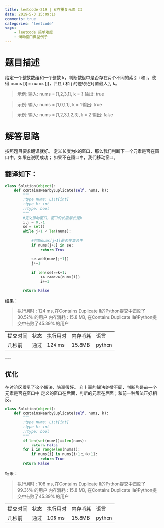 ```yaml
---
title: leetcode-219 | 存在重复元素 II 
date: 2019-5-3 15:09:16
comments: true
categories: "leetcode"
tags: 
    - leetcode 简单难度
    - 滑动窗口典型例子
---
```


# 题目描述

给定一个整数数组和一个整数 k，判断数组中是否存在两个不同的索引 i 和 j，使得 nums [i] = nums [j]，并且 i 和 j 的差的绝对值最大为 k。

><span>示例:</span>
输入: nums = [1,2,3,1], k = 3
输出: true

><span>示例:</span>
输入: nums = [1,0,1,1], k = 1
输出: true

><span>示例:</span>
输入: nums = [1,2,3,1,2,3], k = 2
输出: false





# 解答思路
按照题目要求翻译就好。
定义长度为k的窗口，那么我们判断下一个元素是否在窗口中，如果在说明成功；
如果不在窗口中，我们移动窗口。

## 翻译如下：
``` python
class Solution(object):
    def containsNearbyDuplicate(self, nums, k):
        """
        :type nums: List[int]
        :type k: int
        :rtype: bool
        """
        #定义滑动窗口，窗口的长度最长是k
        i,j = 0,-1
        se = set()
        while j+1 < len(nums):
            
            #判断nums[j+1]是否在集合中
            if nums[j+1] in se:
                return True
            
            se.add(nums[j+1])
            j+=1
            
            if len(se)==k+1:
                se.remove(nums[i])
                i+=1

        return False
```

<span class="title2">结果：</span>
>执行用时 : 124 ms, 在Contains Duplicate II的Python提交中击败了30.52% 的用户
内存消耗 : 15.8 MB, 在Contains Duplicate II的Python提交中击败了45.39% 的用户
<table><tr><td>提交时间</td><td>状态</td><td>执行用时</td><td>内存消耗</td><td>语言</td></tr><tr><td>几秒前</td><td>通过</td><td>124 ms</td><td>15.8MB</td><td>python</td></tr></table>
---

## 优化
在讨论区看见了这个解法，脑洞很好。
和上面的解法略微不同，判断的是前一个元素是否在窗口中
定义的窗口在后面，判断的元素在后面；和前一种解法正好相反。
``` python
class Solution(object):
    def containsNearbyDuplicate(self, nums, k):
        """
        :type nums: List[int]
        :type k: int
        :rtype: bool
        """
        if len(set(nums))==len(nums):
            return False
        for i in range(len(nums)):
            if nums[i] in nums[i+1:i+k+1]:
                return True
        return False

```

<span class="title2">结果：</span>
>执行用时 : 108 ms, 在Contains Duplicate II的Python提交中击败了99.35% 的用户
内存消耗 : 15.8 MB, 在Contains Duplicate II的Python提交中击败了45.39% 的用户
<table><tr><td>提交时间</td><td>状态</td><td>执行用时</td><td>内存消耗</td><td>语言</td></tr><tr><td>几秒前</td><td>通过</td><td>108 ms</td><td>15.8MB</td><td>python</td></tr></table>
